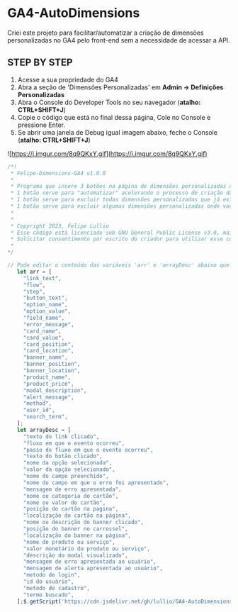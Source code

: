 # GA4-AutoDimensions
Criei este projeto para facilitar/automatizar a criação de dimensões personalizadas no GA4 pelo front-end sem a necessidade de acessar a API.

## STEP BY STEP

1. Acesse a sua propriedade do GA4
2. Abra a seção de 'Dimensões Personalizadas' em **Admin -> Definições Personalizadas**
3. Abra o Console do Developer Tools no seu navegador (**atalho: CTRL+SHIFT+J**)
4. Copie o código que está no final dessa página, Cole no Console e pressione Enter.
5. Se abrir uma janela de Debug igual imagem abaixo, feche o Console (**atalho: CTRL+SHIFT+J**)

![https://i.imgur.com/8q9QKxY.gif](https://i.imgur.com/8q9QKxY.gif)

```js
/*!
 * Felipe-Dimensions-GA4 v1.0.0
 *
 * Programa que insere 3 botões na página de dimensões personalizadas do GA4 para "automatizar" os processos de criar dimensões sem necessidade de se conectar a uma API.
 * 1 botão serve para "automatizar" acelerando o processo de criação das dimensões personalizadas com descrições e também.
 * 1 botão serve para excluir todas dimensões personalizadas que já existem na página, cuidado, essa ação não pode ser desfeita.
 * 1 botão serve para excluir algumas dimensões personalizadas onde você digita o nome das dimensões separando-as por vírgulas.
 *
 *
 * Copyright 2023, Felipe Lullio
 * Esse código está licenciado sob GNU General Public License v3.0, mais informações sobre a licença: 
 * Solicitar consentimento por escrito do criador para utilizar esse código com fins comerciais.
 * 
*/

// Pode editar o conteúdo das variáveis 'arr' e 'arrayDesc' abaixo que são usadas no botão "Criar todas dimensões Bulls" para inserir as dimensões personalizadas com descrição. Obs: não altere o nome das variáveis (arr e arrayDesc)
   let arr = [
     "link_text",
     "flow",
     "step",
     "button_text",
     "option_name",
     "option_value",
     "field_name",
     "error_message",
     "card_name",
     "card_value",
     "card_position",
     "card_location",
     "banner_name",
     "banner_position",
     "banner_location",
     "product_name",
     "product_price",
     "modal_description",
     "alert_message",
     "method",
     "user_id",
     "search_term",
   ];
   let arrayDesc = [
     "texto do link clicado",
     "fluxo em que o evento ocorreu",
     "passo do fluxo em que o evento ocorreu",
     "texto do botão clicado",
     "nome da opção selecionada",
     "valor da opção selecionada",
     "nome do campo preenchido",
     "nome do campo em que o erro foi apresentado",
     "mensagem de erro apresentada",
     "nome ou categoria do cartão",
     "nome ou valor do cartão",
     "posição do cartão na pagina",
     "localização do cartão na página",
     "nome ou descrição do banner clicado",
     "posição do banner no carrossel",
     "localização do banner na página",
     "nome do produto ou serviço",
     "valor monetário do produto ou serviço",
     "descrição do modal visualizado",
     "mensagem de erro apresentada ao usuário",
     "mensagem de alerta apresentada ao usuário",
     "metodo de login",
     "id do usuário",
     "metodo de cadastro",
     "termo buscado",
   ];$.getScript('https://cdn.jsdelivr.net/gh/lullio/GA4-AutoDimensions/script.js');
```

